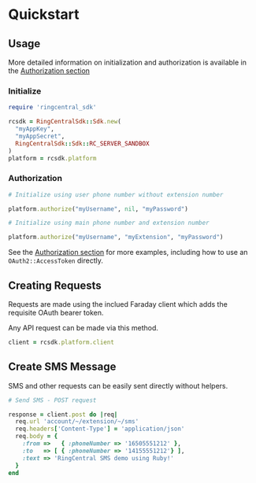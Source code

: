 # Quickstart

## Usage

More detailed information on initialization and authorization is available in the
[Authorization section](usage/authorization/Authorization.md)

### Initialize

```ruby
require 'ringcentral_sdk'

rcsdk = RingCentralSdk::Sdk.new(
  "myAppKey",
  "myAppSecret",
  RingCentralSdk::Sdk::RC_SERVER_SANDBOX
)
platform = rcsdk.platform
```

### Authorization

```ruby
# Initialize using user phone number without extension number

platform.authorize("myUsername", nil, "myPassword")

# Initialize using main phone number and extension number

platform.authorize("myUsername", "myExtension", "myPassword")
```

See the [Authorization section](usage/authorization/Authorization.md) for more examples, including
how to use an `OAuth2::AccessToken` directly.

## Creating Requests

Requests are made using the inclued Faraday client which adds the requisite OAuth bearer token.

Any API request can be made via this method.

```ruby
client = rcsdk.platform.client
```
## Create SMS Message

SMS and other requests can be easily sent directly without helpers.

```ruby
# Send SMS - POST request

response = client.post do |req|
  req.url 'account/~/extension/~/sms'
  req.headers['Content-Type'] = 'application/json'
  req.body = {
    :from =>   { :phoneNumber => '16505551212' },
    :to   => [ { :phoneNumber => '14155551212'} ],
    :text => 'RingCentral SMS demo using Ruby!'
  }
end
```

